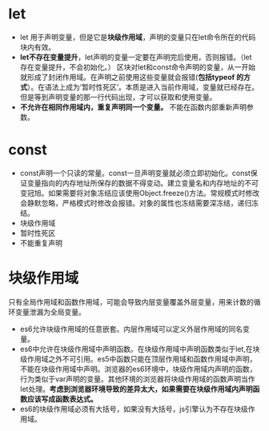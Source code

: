 # let
- let 用于声明变量，但是它是**块级作用域**，声明的变量只在let命令所在的代码块内有效。
-  **let不存在变量提升**，let声明的变量一定要在声明完后使用，否则报错。（let 存在变量提升，不会初始化。）
区块对let和const命令声明的变量，从一开始就形成了封闭作用域。在声明之前使用这些变量就会报错(**包括typeof 的方式**）。在语法上成为‘暂时性死区’。本质是进入当前作用域，变量就已经存在。但是等到声明变量的那一行代码出现，才可以获取和使用变量。
- **不允许在相同作用域内，重复声明同一个变量。** 不能在函数内部重新声明参数。
# const
- const声明一个只读的常量。const一旦声明变量就必须立即初始化。const保证变量指向的内存地址所保存的数据不得变动。建立变量名和内存地址的不可变冠旭。如果需要将对象冻结应该使用Object.freeze()方法。常规模式时修改会静默忽略，严格模式时修改会报错。对象的属性也冻结需要深冻结，递归冻结。
- 块级作用域
- 暂时性死区
- 不能重复声明
# 块级作用域
只有全局作用域和函数作用域，可能会导致内层变量覆盖外层变量，用来计数的循环变量泄漏为全局变量。    
- es6允许块级作用域的任意嵌套。内层作用域可以定义外层作用域的同名变量。     
- es6中允许在块级作用域中声明函数。在块级作用域中声明函数类似于let,在块级作用域之外不可引用。es5中函数只能在顶层作用域和函数作用域中声明，不能在块级作用域中声明。浏览器的es6环境中，块级作用域内声明的函数，行为类似于var声明的变量。其他环境的浏览器将块级作用域的函数声明当作let处理。**考虑到浏览器环境导致的差异太大，如果需要在块级作用域内声明函数应该写成函数表达式。**
- es6的块级作用域必须有大括号，如果没有大括号，js引擎认为不存在块级作用域。
